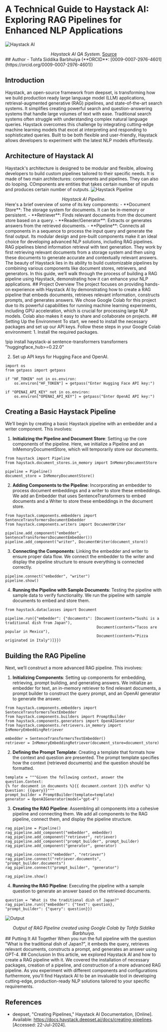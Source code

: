 # A Technical Guide to Haystack AI: Exploring RAG Pipelines for Enhanced NLP Applications

![Haystack AI](img/haystack-thumbnail.png)  
<div align="center" ><i>Haystack AI QA System.</i> <a href="https://www.equalexperts.com/blog/our-thinking/haystack-a-deep-learning-based-question-answering-framework/" target="_blank">Source</a></div>
## Author  
- Tohfa Siddika Barbhuiya (**ORCID**: [0009-0007-2976-4601](https://orcid.org/0009-0007-2976-4601))  

## Introduction
Haystack, an open-source framework from deepset, is transforming how we build production ready large language model (LLM) applications, retrieval-augmented generative (RAG) pipelines, and state-of-the-art search systems. It simplifies creating powerful search and question-answering systems that handle large volumes of text with ease. Traditional search systems often struggle with understanding complex natural language queries. Haystack overcomes this challenge by integrating cutting-edge machine learning models that excel at interpreting and responding to sophisticated queries. Built to be both flexible and user-friendly, Haystack allows developers to experiment with the latest NLP models effortlessly.
## Architecture of Haystack AI
Haystack's architecture is designed to be modular and flexible, allowing developers to build custom pipelines tailored to their specific needs. It is made of two main architectures: components and pipelines. They can also do looping. COmponents are entities that takes certain number of inputs and produces certain number of outputs.
![Haystack Pipeline](img/haystack-architecture.png) 
<div align="center" ><i>Haystack AI Pipeline. </i></div>
Here's a brief overview of some of its key components:
- **Document Store**: The storage system for documents. It can be in-memory or persistent.
- **Retriever**: Finds relevant documents from the document store based on a query.
- **Reader/Generator**: Extracts or generates answers from the retrieved documents.
- **Pipeline**: Connects all components in a sequence to process the input query and generate the final output.
Its modular design and pre-built components make it an ideal choice for developing advanced NLP solutions, including RAG pipelines.
RAG pipelines blend information retrieval with text generation. They work by first retrieving relevant documents from a storage system and then using these documents to generate accurate and contextually relevant answers. The beauty of Haystack lies in its ability to build customizable pipelines by combining various components like document stores, retrievers, and generators. In this guide, we’ll walk through the process of building a RAG pipeline using Haystack, demonstrating how it can enhance your NLP applications.
## Project Overview 
The project focuses on providing hands-on experience with Haystack AI by demonstrating how to create a RAG pipeline that embeds documents, retrieves relevant information, constructs prompts, and generates answers. We chose Google Colab for this project due to its powerful capabilities for running machine learning experiments, including GPU acceleration, which is crucial for processing large NLP models. Colab also makes it easy to share and collaborate on projects.
## Setting Up the Environment
To start, we need to install the necessary packages and set up our API keys. Follow these steps in your Google Colab environment:
1. Install the required packages.

!pip install haystack-ai sentence-transformers transformers "huggingface_hub>=0.22.0"

2. Set up API keys for Hugging Face and OpenAI.
```
import os
from getpass import getpass

if "HF_TOKEN" not in os.environ:
    os.environ["HF_TOKEN"] = getpass("Enter Hugging Face API key:")

if "OPENAI_API_KEY" not in os.environ:
    os.environ["OPENAI_API_KEY"] = getpass("Enter OpenAI API key:")
```
## Creating a Basic Haystack Pipeline
We’ll begin by creating a basic Haystack pipeline with an embedder and a writer component. This involves:
1. **Initializing the Pipeline and Document Store**: Setting up the core components of the pipeline. Here, we initialize a Pipeline and an InMemoryDocumentStore, which will temporarily store our documents.
```
from haystack import Pipeline
from haystack.document_stores.in_memory import InMemoryDocumentStore

pipeline = Pipeline()
document_store = InMemoryDocumentStore()
```
2. **Adding Components to the Pipeline**: Incorporating an embedder to process document embeddings and a writer to store these embeddings. We add an Embedder that uses SentenceTransformers to embed documents and a Writer to store these embeddings in the document store.
```
from haystack.components.embedders import SentenceTransformersDocumentEmbedder
from haystack.components.writers import DocumentWriter

pipeline.add_component("embedder", SentenceTransformersDocumentEmbedder())
pipeline.add_component("writer", DocumentWriter(document_store))
```
3. **Connecting the Components**: Linking the embedder and writer to ensure proper data flow. We connect the embedder to the writer and display the pipeline structure to ensure everything is connected correctly.
```
pipeline.connect("embedder", "writer")
pipeline.show()
```
4. **Running the Pipeline with Sample Documents**: Testing the pipeline with sample data to verify functionality. We run the pipeline with sample documents to embed and store them.
```
from haystack.dataclasses import Document

pipeline.run({"embedder": {"documents": [Document(content="Sushi is a traditional dish from Japan"),
                                         Document(content="Tacos are popular in Mexico"),
                                         Document(content="Pizza originated in Italy")]}})
```
## Building the RAG Pipeline
Next, we’ll construct a more advanced RAG pipeline. This involves:
1. **Initializing Components**: Setting up components for embedding, retrieving, prompt building, and generating answers. We initialize an embedder for text, an in-memory retriever to find relevant documents, a prompt builder to construct the query prompt, and an OpenAI generator to generate the answer.
```
from haystack.components.embedders import SentenceTransformersTextEmbedder
from haystack.components.builders import PromptBuilder
from haystack.components.generators import OpenAIGenerator
from haystack.components.retrievers.in_memory import InMemoryEmbeddingRetriever

embedder = SentenceTransformersTextEmbedder()
retriever = InMemoryEmbeddingRetriever(document_store=document_store)
```
2. **Defining the Prompt Template**: Creating a template that formats how the context and question are presented. The prompt template specifies how the context (retrieved documents) and the question should be formatted.
```
template = """Given the following context, answer the question.Context:
{% for document in documents %}{{ document.content }}{% endfor %}
Question: {{query}}"""
prompt_builder = PromptBuilder(template=template)
generator = OpenAIGenerator(model="gpt-4") 
```
3. **Creating the RAG Pipeline**: Assembling all components into a cohesive pipeline and connecting them. We add all components to the RAG pipeline, connect them, and display the pipeline structure.
```
rag_pipeline = Pipeline()
rag_pipeline.add_component("embedder", embedder)
rag_pipeline.add_component("retriever", retriever)
rag_pipeline.add_component("prompt_builder", prompt_builder)
rag_pipeline.add_component("generator", generator)

rag_pipeline.connect("embedder", "retriever")
rag_pipeline.connect("retriever.documents", "prompt_builder.documents")
rag_pipeline.connect("prompt_builder", "generator")

rag_pipeline.show()
```
4. **Running the RAG Pipeline**: Executing the pipeline with a sample question to generate an answer based on the retrieved documents.
```
question = "What is the traditional dish of Japan?"
rag_pipeline.run({"embedder": {"text": question},
"prompt_builder": {"query": question}})
```

![Output](img/haystack-rag-output.png) 
<div align="center" ><i>Output of RAG Pipeline created using Google Colab by Tohfa Siddika Barbhuiya.</i></div>
## Putting It All Together
When you run the full pipeline with the question "What is the traditional dish of Japan?", it embeds the query, retrieves relevant documents, constructs a prompt, and generates an answer using GPT-4.
## Conclusion
In this article, we explored Haystack AI and how to create a RAG pipeline with it. We covered the installation of necessary packages, creation of a pipeline, and construction of a more advanced RAG pipeline. As you experiment with different components and configurations furthermore, you'll find Haystack AI to be an invaluable tool in developing cutting-edge, production-ready NLP solutions tailored to your specific requirements.

## References  
- deepset, "Creating Pipelines," Haystack AI Documentation, [Online]. Available: https://docs.haystack.deepset.ai/docs/creating-pipelines. [Accessed: 22-Jul-2024].


